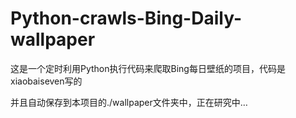 # Python-crawls-Bing-Daily-wallpaper
这是一个定时利用Python执行代码来爬取Bing每日壁纸的项目，代码是xiaobaiseven写的

并且自动保存到本项目的./wallpaper文件夹中，正在研究中…
